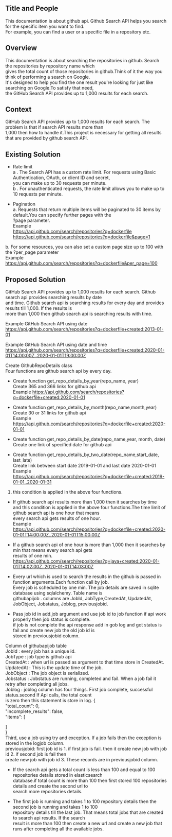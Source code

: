 
## Title and People    

This documentation is about github api. Github  Search API helps you search for the specific item you want to find.    
For example, you can find a user or a specific file in a repository etc.     
 
## Overview   
This documentation is about searching the repositories in github. Search the repositories by repository name which     
gives the total count of those repositories in github.Think of it the way you think of performing a search on Google.    
It's designed to help you find the one result you're looking for just like searching on Google.To satisfy that need,    
the GitHub Search API provides up to 1,000 results for each search.     

## Context   
GitHub Search API provides up to 1,000 results for each search. The problem is that if search API results more than     
1,000 then how to handle it.This project is necessary for getting all results that are provided by github search API.   

## Existing Solution 

- Rate limit       
a . The Search API has a custom rate limit. For requests using Basic Authentication, OAuth,   or client ID and secret,   
you can make up to 30 requests per minute.   
b . For unauthenticated requests, the rate limit allows you to make up to 10 requests per minute.   
  
- Pagination   
a.  Requests that return multiple items will be paginated to 30 items by default.You can specify further pages with the  
?page parameter.   
Example    
https://api.github.com/search/repositories?q=dockerfile    
https://api.github.com/search/repositories?q=dockerfile&page=1      

b. For some resources, you can also set a custom page size up to 100 with the ?per_page parameter    
Example   
https://api.github.com/search/repositories?q=dockerfile&per_page=100    

## Proposed Solution   
GitHub Search API provides up to 1,000 results for each search.  Github search api provides searching results by date   
and time. Github search api is searching results for every day and  provides results till  1,000. If the results is    
more than 1,000 then github search api is searching results with time.     

Example GitHub Search API using date   
https://api.github.com/search/repositories?q=dockerfile+created:2013-01-01    
 
Example GitHub Search API using date and time    
https://api.github.com/search/repositories?q=dockerfile+created:2020-01-01T14:00:00Z..2020-01-01T19:00:00Z     

Create GithubRepoDetails class  
Four functions are  github search api by every day.    
- Create function get_repo_details_by_year(repo_name, year)     
Create 365 and 366 links for github api    
Example
https://api.github.com/search/repositories?q=dockerfile+created:2020-01-01   
    
- Create function get_repo_details_by_month(repo_name,month,year)     
Create 30 or 31 links for github api   
Example     
https://api.github.com/search/repositories?q=dockerfile+created:2020-01-01   

- Create function get_repo_details_by_date(repo_name,year, month, date)    
Create one link of specified date  for github api   

- Create function get_repo_details_by_two_date(repo_name,start_date, last_late)         
Create link between start date 2019-01-01  and last date 2020-01-01 
Example   
https://api.github.com/search/repositories?q=dockerfile+created:2019-01-01..2020-01-31  

1. this condition is applied in the above four functions.    
- If github search api results more than 1,000 then it searches by time   
and  this condition is applied in the above four functions.The time limit of github search api is one hour that means    
every search api gets results of one hour.    
Example    
https://api.github.com/search/repositories?q=dockerfile+created:2020-01-01T14:00:00Z..2020-01-01T15:00:00Z      

- If a github search api of one hour is more than 1,000 then it searches by min that means every search api gets    
results of one min.    
https://api.github.com/search/repositories?q=java+created:2020-01-01T14:02:00Z..2020-01-01T14:03:00Z   
   

* Every url which is used to search the results in the github is passed in function arguments.Each function call by job.  
Every job is scheduled by one min. The job details are saved in sqlite database using sqlalchemy. Table name is    
githubapijob . columns are JobId, JobType,CreatedAt, UpdatedAt, JobObject, Jobstatus, Joblog, previousjobid.      


* Pass job id in add.job argument and use job id to job function if api work properly then job status is complete.     
if job is not complete the api response add in gob log and got status is fail and create new job the old job id is      
stored in previousjobid column.   

 
Column of githubapijob table    
JobId : every job has a unique id.     
JobType : job type is github api    
CreatedAt : when url is passed as argument to that time store in CreatedAt.    
UpdatedAt : This is the update time of the job.    
JobObject : The job object is serialized.    
Jobstatus : Jobstatus are running, completed and fail. When a job fail it retry after completing all jobs.     
Joblog    : joblog column has four things. First  job complete, successful status.second  If  Api calls, the total count   
is zero then this statement is store in log.  {   
  "total_count": 0,    
  "incomplete_results": false,   
  "items": [   
   
  ]   
}     
Third, use a job using try and exception. If a job fails then the exception is stored in the logjob column.        
previousjobid: first job id is 1. if first job is fail. then it create new job  with job id 2. if second job is fail then    
create new job with job id 3. These records are in  previousjobid column.   
 
* If the search api gets a total count is less than 100 and equal to 100 repositories details stored in elasticsearch    
database.if total count is more than 100 then first stored 100 repositories details and create  the second url to      
search more repositories details.     


* The first job is running and takes 1 to 100 repository details then the second job is running and takes  1 to 100     
repository details till the last job. That means total jobs that are created to search api results. If the search       
result is more than 100  then create a new url and create a new job  that runs after completing all the available jobs.      

